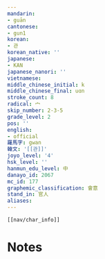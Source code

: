 ```yaml
---
mandarin:
- guān
cantonese:
- gun1
korean:
- 관
korean_native: ''
japanese:
- KAN
japanese_nanori: ''
vietnamese:
middle_chinese_initial: k
middle_chinese_final: uɑn
stroke_count: 8
radical: 宀
skip_number: 2-3-5
grade_level: 2
pos: ''
english:
- official
羅馬字: gwan
韓文: '[[관]]'
joyo_level: '4'
hsk_level: ''
hanmun_edu_level: 中
danayo_id: 2067
mc_id: 177
graphemic_classification: 會意
stand_in: 官人
aliases:
---
```

```meta-bind-embed
[[nav/char_info]]
```

# Notes
